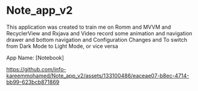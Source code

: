 # Note_app_v2
This application was created to train me on Romm and MVVM and RecyclerView and Rxjava and Video record some animation and navigation drawer and bottom navigation 
and Configuration Changes and To switch from Dark Mode to Light Mode, or vice versa

App Name: [Notebook]





https://github.com/info-kareemmohamed/Note_app_v2/assets/133100486/eaceae07-b8ec-4714-bb99-623bcb871869
